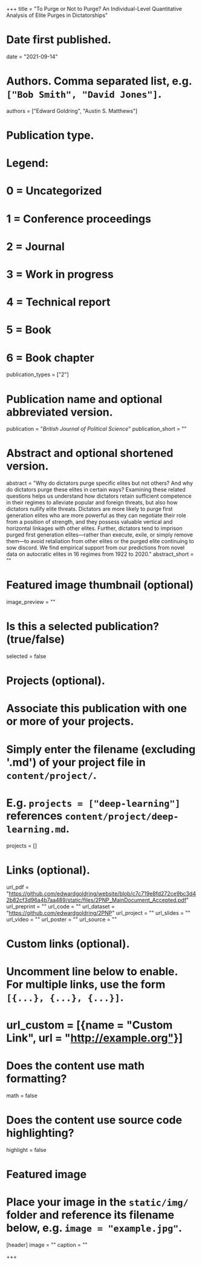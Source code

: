 +++
title = "To Purge or Not to Purge? An Individual-Level Quantitative Analysis of Elite Purges in Dictatorships"

# Date first published.
date = "2021-09-14"

# Authors. Comma separated list, e.g. `["Bob Smith", "David Jones"]`.
authors = ["Edward Goldring", "Austin S. Matthews"]

# Publication type.
# Legend:
# 0 = Uncategorized
# 1 = Conference proceedings
# 2 = Journal
# 3 = Work in progress
# 4 = Technical report
# 5 = Book
# 6 = Book chapter
publication_types = ["2"]

# Publication name and optional abbreviated version.
publication = "*British Journal of Political Science*"
publication_short = ""

# Abstract and optional shortened version.
abstract = "Why do dictators purge specific elites but not others? And why do dictators purge these elites in certain ways? Examining these related questions helps us understand how dictators retain sufficient competence in their regimes to alleviate popular and foreign threats, but also how dictators nullify elite threats. Dictators are more likely to purge first generation elites who are more powerful as they can negotiate their role from a position of strength, and they possess valuable vertical and horizontal linkages with other elites. Further, dictators tend to imprison purged first generation elites—rather than execute, exile, or simply remove them—to avoid retaliation from other elites or the purged elite continuing to sow discord. We find empirical support from our predictions from novel data on autocratic elites in 16 regimes from 1922 to 2020."
abstract_short = ""

# Featured image thumbnail (optional)
image_preview = ""

# Is this a selected publication? (true/false)
selected = false

# Projects (optional).
#   Associate this publication with one or more of your projects.
#   Simply enter the filename (excluding '.md') of your project file in `content/project/`.
#   E.g. `projects = ["deep-learning"]` references `content/project/deep-learning.md`.
projects = []

# Links (optional).
url_pdf = "https://github.com/edwardgoldring/website/blob/c7c719e8fd272ce9bc3d42b82cf3d96a4b7aa489/static/files/2PNP_MainDocument_Accepted.pdf"
url_preprint = ""
url_code = ""
url_dataset = "https://github.com/edwardgoldring/2PNP"
url_project = ""
url_slides = ""
url_video = ""
url_poster = ""
url_source = ""

# Custom links (optional).
#   Uncomment line below to enable. For multiple links, use the form `[{...}, {...}, {...}]`.
# url_custom = [{name = "Custom Link", url = "http://example.org"}]

# Does the content use math formatting?
math = false

# Does the content use source code highlighting?
highlight = false

# Featured image
# Place your image in the `static/img/` folder and reference its filename below, e.g. `image = "example.jpg"`.
[header]
image = ""
caption = ""

+++
